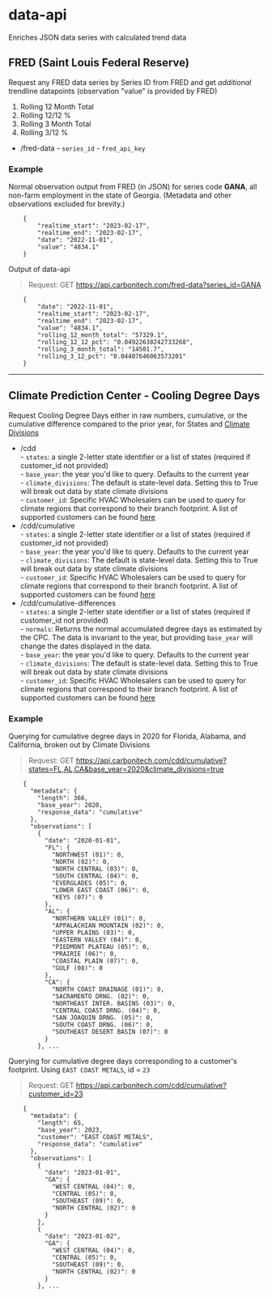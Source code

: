 # data-api
Enriches JSON data series with calculated trend data

## **FRED (Saint Louis Federal Reserve)**  
Request any FRED data series by Series ID from FRED and get *additional* trendline datapoints (observation "value" is provided by FRED)
1. Rolling 12 Month Total
2. Rolling 12/12 %
3. Rolling 3 Month Total
4. Rolling 3/12 %

- /fred-data
        - `series_id`
        - `fred_api_key`

### **Example**  

Normal observation output from FRED (in JSON) for series code **GANA**, all non-farm employment in the state of Georgia. (Metadata and other observations excluded for brevity.)

        {
            "realtime_start": "2023-02-17",
            "realtime_end": "2023-02-17",
            "date": "2022-11-01",
            "value": "4834.1"
        }

Output of data-api
> Request: GET https://api.carbonitech.com/fred-data?series_id=GANA

        {
            "date": "2022-11-01",
            "realtime_start": "2023-02-17",
            "realtime_end": "2023-02-17",
            "value": "4834.1",
            "rolling_12_month_total": "57329.1",
            "rolling_12_12_pct": "0.04922638242733268",
            "rolling_3_month_total": "14501.7",
            "rolling_3_12_pct": "0.04407646063573201"
        }
___
## **Climate Prediction Center - Cooling Degree Days**
Request Cooling Degree Days either in raw numbers, cumulative, or the cumulative difference compared to the prior year, for States and [Climate Divisions](https://www.cpc.ncep.noaa.gov/products/analysis_monitoring/regional_monitoring/CLIM_DIVS/states_counties_climate-divisions.shtml)
- /cdd  
        - `states`: a single 2-letter state identifier or a list of states (required if customer_id not provided)  
        - `base_year`: the year you'd like to query. Defaults to the current year  
        - `climate_divisions`: The default is state-level data. Setting this to True will break out data by state climate divisions  
        - `customer_id`: Specific HVAC Wholesalers can be used to query for climate regions that correspond to their branch footprint. A list of supported customers can be found [here](https://api.carbonitech.com/customers)
- /cdd/cumulative  
        - `states`: a single 2-letter state identifier or a list of states (required if customer_id not provided)  
        - `base_year`: the year you'd like to query. Defaults to the current year  
        - `climate_divisions`: The default is state-level data. Setting this to True will break out data by state climate divisions  
        - `customer_id`: Specific HVAC Wholesalers can be used to query for climate regions that correspond to their branch footprint. A list of supported customers can be found [here](https://api.carbonitech.com/customers)  
- /cdd/cumulative-differences  
        - `states`: a single 2-letter state identifier or a list of states (required if customer_id not provided)  
        - `normals`: Returns the normal accumulated degree days as estimated by the CPC. The data is invariant to the year, but providing `base_year` will change the dates displayed in the data.  
        - `base_year`: the year you'd like to query. Defaults to the current year  
        - `climate_divisions`: The default is state-level data. Setting this to True will break out data by state climate divisions  
        - `customer_id`: Specific HVAC Wholesalers can be used to query for climate regions that correspond to their branch footprint. A list of supported customers can be found [here](https://api.carbonitech.com/customers)  

### **Example**

Querying for cumulative degree days in 2020 for Florida, Alabama, and California, broken out by Climate Divisions

> Request: GET https://api.carbonitech.com/cdd/cumulative?states=FL,AL,CA&base_year=2020&climate_divisions=true

        {
          "metadata": {
            "length": 366,
            "base_year": 2020,
            "response_data": "cumulative"
          },
          "observations": [
            {
              "date": "2020-01-01",
              "FL": {
                "NORTHWEST (01)": 0,
                "NORTH (02)": 0,
                "NORTH CENTRAL (03)": 0,
                "SOUTH CENTRAL (04)": 0,
                "EVERGLADES (05)": 0,
                "LOWER EAST COAST (06)": 0,
                "KEYS (07)": 0
              },
              "AL": {
                "NORTHERN VALLEY (01)": 0,
                "APPALACHIAN MOUNTAIN (02)": 0,
                "UPPER PLAINS (03)": 0,
                "EASTERN VALLEY (04)": 0,
                "PIEDMONT PLATEAU (05)": 0,
                "PRAIRIE (06)": 0,
                "COASTAL PLAIN (07)": 0,
                "GULF (08)": 0
              },
              "CA": {
                "NORTH COAST DRAINAGE (01)": 0,
                "SACRAMENTO DRNG. (02)": 0,
                "NORTHEAST INTER. BASINS (03)": 0,
                "CENTRAL COAST DRNG. (04)": 0,
                "SAN JOAQUIN DRNG. (05)": 0,
                "SOUTH COAST DRNG. (06)": 0,
                "SOUTHEAST DESERT BASIN (07)": 0
              }
            }, ...
            
Querying for cumulative degree days corresponding to a customer's footprint. Using `EAST COAST METALS`, id = `23`
> Request: GET https://api.carbonitech.com/cdd/cumulative?customer_id=23

        {
          "metadata": {
            "length": 65,
            "base_year": 2023,
            "customer": "EAST COAST METALS",
            "response_data": "cumulative"
          },
          "observations": [
            {
              "date": "2023-01-01",
              "GA": {
                "WEST CENTRAL (04)": 0,
                "CENTRAL (05)": 0,
                "SOUTHEAST (09)": 0,
                "NORTH CENTRAL (02)": 0
              }
            },
            {
              "date": "2023-01-02",
              "GA": {
                "WEST CENTRAL (04)": 0,
                "CENTRAL (05)": 0,
                "SOUTHEAST (09)": 0,
                "NORTH CENTRAL (02)": 0
              }
            }, ...
